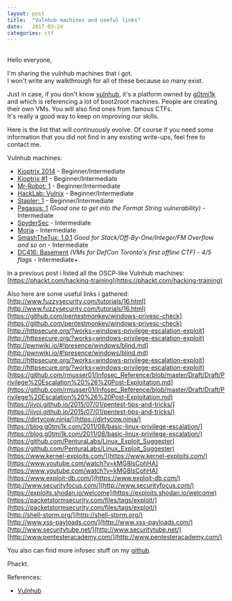 ```yaml
---
layout: post
title:  "Vulnhub machines and useful links"
date:   2017-03-24
categories: ctf
---
```

<br />
Hello everyone,  
  
I'm sharing the vulnhub machines that i got.  
I won't write any walkthrough for all of these because so many exist.  
  
Just in case, if you don't know [vulnhub](https://www.vulnhub.com/), it's a platform owned by [g0tmi1k](https://twitter.com/g0tmi1k) and which is referencing a lot of boot2root machines. People are creating their own VMs. You will also find ones from famous CTFs.  
It's really a good way to keep on improving our skills.  
  
Here is the list that will continuously evolve. Of course if you need some information that you did not find in any existing write-ups, feel free to contact me.  
  
Vulnhub machines:  
  
  - [Kioptrix 2014](https://www.vulnhub.com/entry/kioptrix-2014-5,62/) - Beginner/Intermediate
  - [Kioptrix #1](https://www.vulnhub.com/entry/kioptrix-level-1-1,22/) - Beginner/Intermediate
  - [Mr-Robot: 1](https://www.vulnhub.com/entry/mr-robot-1,151/) - Beginner/Intermediate
  - [HackLab: Vulnix](https://www.vulnhub.com/entry/hacklab-vulnix,48/) - Beginner/Intermediate
  - [Stapler: 1](https://www.vulnhub.com/entry/stapler-1,150/) - Beginner/Intermediate
  - [Pegasus: 1](https://www.vulnhub.com/entry/pegasus-1,109/) *(Good one to get into the Format String vulnerability)* - Intermediate
  - [SpyderSec](https://www.vulnhub.com/entry/spydersec-challenge,128/) - Intermediate
  - [Moria](http://www.abatchy.com/2017/03/moria-boot2root-vm.html) - Intermediate
  - [SmashTheTux: 1.0.1](https://www.vulnhub.com/entry/smashthetux-101,138/) *Good for Stack/Off-By-One/Integer/FM Overflow and so on* - Intermediate
  - [DC416: Basement](https://www.vulnhub.com/entry/dc416-2016,168/) *(VMs for DefCon Toronto's first offline CTF)* - *4/5 flags* - Intermediate+  
  
In a previous post i listed all the OSCP-like Vulnhub machines: [https://phackt.com/hacking-training](https://phackt.com/hacking-training)  
  
Also here are some useful links i gathered:  
[http://www.fuzzysecurity.com/tutorials/16.html](http://www.fuzzysecurity.com/tutorials/16.html)  
[https://github.com/pentestmonkey/windows-privesc-check](https://github.com/pentestmonkey/windows-privesc-check)  
[http://httpsecure.org/?works=windows-privilege-escalation-exploit](http://httpsecure.org/?works=windows-privilege-escalation-exploit)  
[http://pwnwiki.io/#!presence/windows/blind.md](http://pwnwiki.io/#!presence/windows/blind.md)  
[http://httpsecure.org/?works=windows-privilege-escalation-exploit](http://httpsecure.org/?works=windows-privilege-escalation-exploit)  
[https://github.com/rmusser01/Infosec_Reference/blob/master/Draft/Draft/Privilege%20Escalation%20%26%20Post-Exploitation.md](https://github.com/rmusser01/Infosec_Reference/blob/master/Draft/Draft/Privilege%20Escalation%20%26%20Post-Exploitation.md)  
[https://jivoi.github.io/2015/07/01/pentest-tips-and-tricks/](https://jivoi.github.io/2015/07/01/pentest-tips-and-tricks/)  
[https://dirtycow.ninja/](https://dirtycow.ninja/)  
[https://blog.g0tmi1k.com/2011/08/basic-linux-privilege-escalation/](https://blog.g0tmi1k.com/2011/08/basic-linux-privilege-escalation/)  
[https://github.com/PenturaLabs/Linux_Exploit_Suggester](https://github.com/PenturaLabs/Linux_Exploit_Suggester)  
[https://www.kernel-exploits.com/](https://www.kernel-exploits.com/)  
[https://www.youtube.com/watch?v=kMG8IsCohHA](https://www.youtube.com/watch?v=kMG8IsCohHA)  
[https://www.exploit-db.com/](https://www.exploit-db.com/)  
[http://www.securityfocus.com/](http://www.securityfocus.com/)  
[https://exploits.shodan.io/welcome](https://exploits.shodan.io/welcome)  
[https://packetstormsecurity.com/files/tags/exploit/](https://packetstormsecurity.com/files/tags/exploit/)  
[http://shell-storm.org/](http://shell-storm.org/)  
[http://www.xss-payloads.com/](http://www.xss-payloads.com/)  
[http://www.securitytube.net/](http://www.securitytube.net/)  
[http://www.pentesteracademy.com/](http://www.pentesteracademy.com/)  
  
You also can find more infosec stuff on my [github](https://github.com/phackt/pentest).  
  
Phackt.  
  
References:  
 - [Vulnhub](https://www.vulnhub.com/)
  

